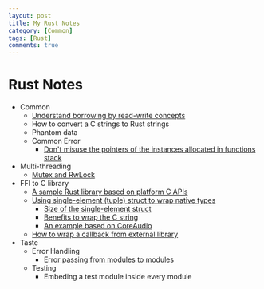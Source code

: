 ```yaml
---
layout: post
title: My Rust Notes
category: [Common]
tags: [Rust]
comments: true
---
```


# Rust Notes

- Common
  - [Understand borrowing by read-write concepts][borrowed-ptr]
  - How to convert a C strings to Rust strings
  - Phantom data
  - Common Error
    - [Don't misuse the pointers of the instances allocated in functions stack][func-stack]
- Multi-threading
  - [Mutex and RwLock][multithread]
- FFI to C library
  - [A sample Rust library based on platform C APIs][ffi-rust-lib-sample]
  - [Using single-element (tuple) struct to wrap native types][ffi-newtype]
    - [Size of the single-element struct][ffi-newtype-size]
    - [Benefits to wrap the C string][ffi-newtype-cstirng]
    - [An example based on CoreAudio][ffi-newtype-coreaudio]
  - [How to wrap a callback from external library][ffi-callback]
- Taste
  - Error Handling
    - [Error passing from modules to modules][error-passing]
  - Testing
    - Embeding a test module inside every module

[borrowed-ptr]: https://gist.github.com/ChunMinChang/ac1f00e3521755814714436a80d72003 "Learning notes for norrowed pointers"

[multithread]: https://github.com/ChunMinChang/play-multithread "Learning multithread in Rust "

[func-stack]: https://gist.github.com/ChunMinChang/099cd7d88938ad8840dc98e376a8da29 "Don't misuse the pointers of the instances allocated in functions stack"

[ffi-rust-lib-sample]: https://github.com/ChunMinChang/rust-audio-lib-sample/tree/master "rust-audio-lib-sample"
[ffi-newtype]: https://gist.github.com/ChunMinChang/1acf672babd4e8f79fcf83fa228d1461 "Using single-element (tuple) struct to wrap native types"
[ffi-newtype-size]: https://gist.github.com/ChunMinChang/b76a61273374a1530bc4d6f3be6a7761 "Size of the single-element struct"
[ffi-newtype-cstirng]: https://gist.github.com/ChunMinChang/25f3608c285f1abf2a5c289d5f758427 "Using single-element (tuple) struct to wrap C strings"
[ffi-newtype-coreaudio]: https://gist.github.com/ChunMinChang/07b806cb6a9ea1136cb3cbd8cda6c806 "Using single-element (tuple) struct to CoreAudio types"
[ffi-callback]: https://gist.github.com/ChunMinChang/8a22f8a1308b6e0a600e22c4629b2175 "A counterexample to register the callback functions to the external libraries"

[error-passing]: https://gist.github.com/ChunMinChang/92d0006fb9fe35abcabff6983d31f0da "Error passing from modules to modules"

